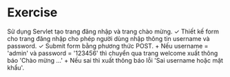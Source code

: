 # Exercise

Sử dụng Servlet tạo trang đăng nhập và trang chào mừng.
✓ Thiết kế form cho trang đăng nhập cho phép người dùng nhập thông tin username và password.
✓ Submit form bằng phương thức POST.
    + Nếu username = 'admin' và password = '123456' thì chuyển qua trang welcome xuất thông báo 'Chào mừng ...'
    + Nếu sai thì xuất thông báo lỗi 'Sai username hoặc mật khẩu'.